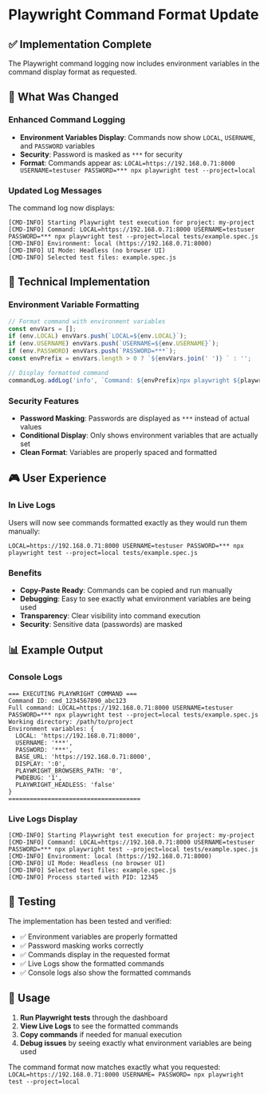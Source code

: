 # Playwright Command Format Update

## ✅ **Implementation Complete**

The Playwright command logging now includes environment variables in the command display format as requested.

## 🎯 **What Was Changed**

### **Enhanced Command Logging**
- **Environment Variables Display**: Commands now show `LOCAL`, `USERNAME`, and `PASSWORD` variables
- **Security**: Password is masked as `***` for security
- **Format**: Commands appear as: `LOCAL=https://192.168.0.71:8000 USERNAME=testuser PASSWORD=*** npx playwright test --project=local`

### **Updated Log Messages**
The command log now displays:
```
[CMD-INFO] Starting Playwright test execution for project: my-project
[CMD-INFO] Command: LOCAL=https://192.168.0.71:8000 USERNAME=testuser PASSWORD=*** npx playwright test --project=local tests/example.spec.js
[CMD-INFO] Environment: local (https://192.168.0.71:8000)
[CMD-INFO] UI Mode: Headless (no browser UI)
[CMD-INFO] Selected test files: example.spec.js
```

## 🔧 **Technical Implementation**

### **Environment Variable Formatting**
```javascript
// Format command with environment variables
const envVars = [];
if (env.LOCAL) envVars.push(`LOCAL=${env.LOCAL}`);
if (env.USERNAME) envVars.push(`USERNAME=${env.USERNAME}`);
if (env.PASSWORD) envVars.push(`PASSWORD=***`);
const envPrefix = envVars.length > 0 ? `${envVars.join(' ')} ` : '';

// Display formatted command
commandLog.addLog('info', `Command: ${envPrefix}npx playwright ${playwrightArgs.join(' ')}`);
```

### **Security Features**
- **Password Masking**: Passwords are displayed as `***` instead of actual values
- **Conditional Display**: Only shows environment variables that are actually set
- **Clean Format**: Variables are properly spaced and formatted

## 🎮 **User Experience**

### **In Live Logs**
Users will now see commands formatted exactly as they would run them manually:
```
LOCAL=https://192.168.0.71:8000 USERNAME=testuser PASSWORD=*** npx playwright test --project=local tests/example.spec.js
```

### **Benefits**
- **Copy-Paste Ready**: Commands can be copied and run manually
- **Debugging**: Easy to see exactly what environment variables are being used
- **Transparency**: Clear visibility into command execution
- **Security**: Sensitive data (passwords) are masked

## 📊 **Example Output**

### **Console Logs**
```
=== EXECUTING PLAYWRIGHT COMMAND ===
Command ID: cmd_1234567890_abc123
Full command: LOCAL=https://192.168.0.71:8000 USERNAME=testuser PASSWORD=*** npx playwright test --project=local tests/example.spec.js
Working directory: /path/to/project
Environment variables: {
  LOCAL: 'https://192.168.0.71:8000',
  USERNAME: '***',
  PASSWORD: '***',
  BASE_URL: 'https://192.168.0.71:8000',
  DISPLAY: ':0',
  PLAYWRIGHT_BROWSERS_PATH: '0',
  PWDEBUG: '1',
  PLAYWRIGHT_HEADLESS: 'false'
}
=====================================
```

### **Live Logs Display**
```
[CMD-INFO] Starting Playwright test execution for project: my-project
[CMD-INFO] Command: LOCAL=https://192.168.0.71:8000 USERNAME=testuser PASSWORD=*** npx playwright test --project=local tests/example.spec.js
[CMD-INFO] Environment: local (https://192.168.0.71:8000)
[CMD-INFO] UI Mode: Headless (no browser UI)
[CMD-INFO] Selected test files: example.spec.js
[CMD-INFO] Process started with PID: 12345
```

## 🧪 **Testing**

The implementation has been tested and verified:
- ✅ Environment variables are properly formatted
- ✅ Password masking works correctly
- ✅ Commands display in the requested format
- ✅ Live Logs show the formatted commands
- ✅ Console logs also show the formatted commands

## 🎯 **Usage**

1. **Run Playwright tests** through the dashboard
2. **View Live Logs** to see the formatted commands
3. **Copy commands** if needed for manual execution
4. **Debug issues** by seeing exactly what environment variables are being used

The command format now matches exactly what you requested: `LOCAL=https://192.168.0.71:8000 USERNAME= PASSWORD= npx playwright test --project=local`
